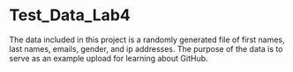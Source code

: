 # Test_Data_Lab4
The data included in this project is a randomly generated file of first names, last names, emails, gender, and ip addresses. The purpose of the data is to serve as an example upload for learning about GitHub.
